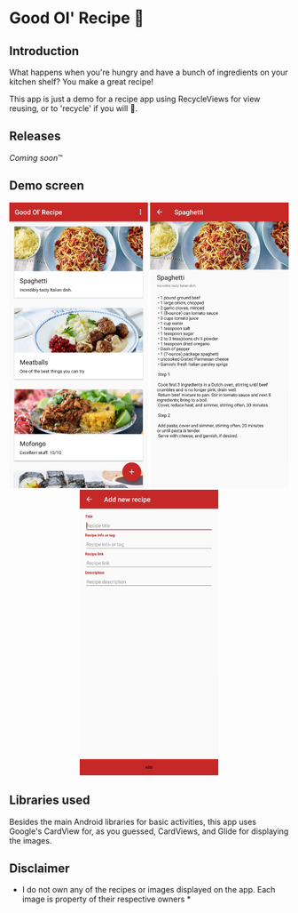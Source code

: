# Good Ol' Recipe 🍔

## Introduction

What happens when you're hungry and have a bunch of ingredients on your kitchen shelf? You make a great recipe!

This app is just a demo for a recipe app using RecycleViews for view reusing, or to 'recycle' if you will 😬.

## Releases
  *Coming soon*™️

## Demo screen
<p align="center">
  <img src="../Demo Screens/Good-Ol-Recipe-1.jpg" width="250" title="MainActivity">
  <img src="../Demo Screens/Good-Ol-Recipe-2.jpg" width="250" title="Recipe DetailActivity">
  <img src="../Demo Screens/Good-Ol-Recipe-3.jpg" width="250" title="New Recipe Activity">
</p>

## Libraries used

Besides the main Android libraries for basic activities, this app uses Google's CardView for, as you guessed, CardViews, 
and Glide for displaying the images.

## Disclaimer
 
* I do not own any of the recipes or images displayed on the app. Each image is property of their respective owners *
 
